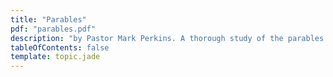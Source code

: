 ```yaml
---
title: "Parables"
pdf: "parables.pdf"
description: "by Pastor Mark Perkins. A thorough study of the parables of Jesus, with expositional notes."
tableOfContents: false
template: topic.jade
---
```


